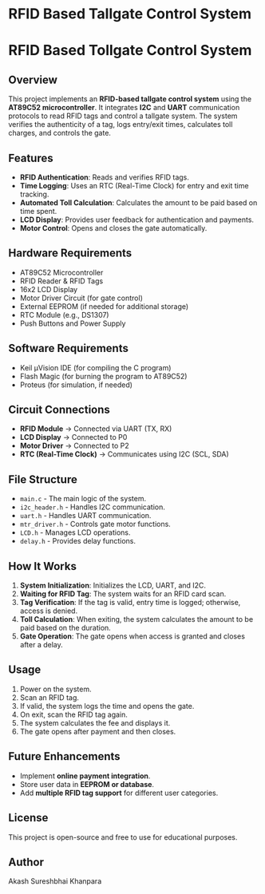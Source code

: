 # RFID Based Tallgate Control System

# RFID Based Tollgate Control System

## Overview
This project implements an **RFID-based tallgate control system** using the **AT89C52 microcontroller**. It integrates **I2C** and **UART** communication protocols to read RFID tags and control a tallgate system. The system verifies the authenticity of a tag, logs entry/exit times, calculates toll charges, and controls the gate.

## Features
- **RFID Authentication**: Reads and verifies RFID tags.
- **Time Logging**: Uses an RTC (Real-Time Clock) for entry and exit time tracking.
- **Automated Toll Calculation**: Calculates the amount to be paid based on time spent.
- **LCD Display**: Provides user feedback for authentication and payments.
- **Motor Control**: Opens and closes the gate automatically.

## Hardware Requirements
- AT89C52 Microcontroller
- RFID Reader & RFID Tags
- 16x2 LCD Display
- Motor Driver Circuit (for gate control)
- External EEPROM (if needed for additional storage)
- RTC Module (e.g., DS1307)
- Push Buttons and Power Supply

## Software Requirements
- Keil µVision IDE (for compiling the C program)
- Flash Magic (for burning the program to AT89C52)
- Proteus (for simulation, if needed)

## Circuit Connections
- **RFID Module** → Connected via UART (TX, RX)
- **LCD Display** → Connected to P0
- **Motor Driver** → Connected to P2
- **RTC (Real-Time Clock)** → Communicates using I2C (SCL, SDA)

## File Structure
- `main.c` - The main logic of the system.
- `i2c_header.h` - Handles I2C communication.
- `uart.h` - Handles UART communication.
- `mtr_driver.h` - Controls gate motor functions.
- `LCD.h` - Manages LCD operations.
- `delay.h` - Provides delay functions.

## How It Works
1. **System Initialization**: Initializes the LCD, UART, and I2C.
2. **Waiting for RFID Tag**: The system waits for an RFID card scan.
3. **Tag Verification**: If the tag is valid, entry time is logged; otherwise, access is denied.
4. **Toll Calculation**: When exiting, the system calculates the amount to be paid based on the duration.
5. **Gate Operation**: The gate opens when access is granted and closes after a delay.

## Usage
1. Power on the system.
2. Scan an RFID tag.
3. If valid, the system logs the time and opens the gate.
4. On exit, scan the RFID tag again.
5. The system calculates the fee and displays it.
6. The gate opens after payment and then closes.

## Future Enhancements
- Implement **online payment integration**.
- Store user data in **EEPROM or database**.
- Add **multiple RFID tag support** for different user categories.

## License
This project is open-source and free to use for educational purposes.

## Author
Akash Sureshbhai Khanpara

